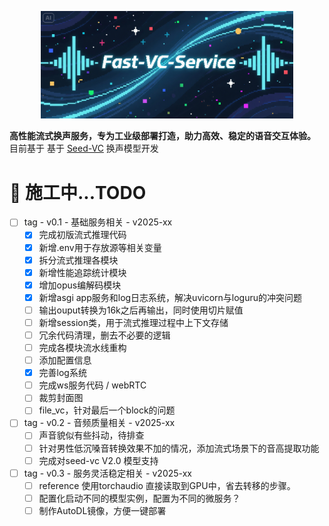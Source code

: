 <p align="center">
    <img src="https://raw.githubusercontent.com/Leroll/fast-vc-service/main/asserts/cover.PNG" alt="repo cover" width=80%>
</p>

**高性能流式换声服务，专为工业级部署打造，助力高效、稳定的语音交互体验。**  
目前基于 基于 [Seed-VC](https://github.com/Plachtaa/seed-vc) 换声模型开发  


# 🚧 施工中...TODO
- [ ] tag - v0.1 - 基础服务相关 - v2025-xx
    - [x] 完成初版流式推理代码 
    - [x] 新增.env用于存放源等相关变量
    - [x] 拆分流式推理各模块
    - [x] 新增性能追踪统计模块
    - [x] 增加opus编解码模块
    - [x] 新增asgi app服务和log日志系统，解决uvicorn与loguru的冲突问题
    - [ ] 输出ouput转换为16k之后再输出，同时使用切片赋值
    - [ ] 新增session类，用于流式推理过程中上下文存储
    - [ ] 冗余代码清理，删去不必要的逻辑
    - [ ] 完成各模块流水线重构
    - [ ] 添加配置信息
    - [x] 完善log系统
    - [ ] 完成ws服务代码 / webRTC
    - [ ] 裁剪封面图
    - [ ] file_vc，针对最后一个block的问题
- [ ] tag - v0.2 - 音频质量相关 -  v2025-xx
    - [ ] 声音貌似有些抖动，待排查
    - [ ] 针对男性低沉嗓音转换效果不加的情况，添加流式场景下的音高提取功能
    - [ ] 完成对seed-vc V2.0 模型支持
- [ ] tag - v0.3 - 服务灵活稳定相关 - v2025-xx
    - [ ] reference 使用torchaudio 直接读取到GPU中，省去转移的步骤。
    - [ ] 配置化启动不同的模型实例，配置为不同的微服务？
    - [ ] 制作AutoDL镜像，方便一键部署